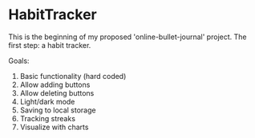 # HabitTracker

This is the beginning of my proposed 'online-bullet-journal' project. The first step: a habit tracker.

Goals:
1) Basic functionality (hard coded)
2) Allow adding buttons
3) Allow deleting buttons
4) Light/dark mode
5) Saving to local storage
6) Tracking streaks
7) Visualize with charts